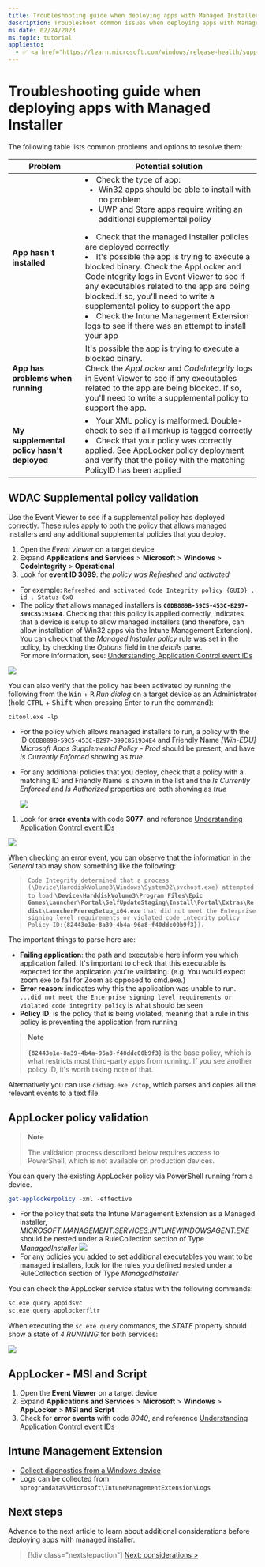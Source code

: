 ```yaml
---
title: Troubleshooting guide when deploying apps with Managed Installer
description: Troubleshoot common issues when deploying apps with Managed Installer
ms.date: 02/24/2023
ms.topic: tutorial
appliesto:
  - ✅ <a href="https://learn.microsoft.com/windows/release-health/supported-versions-windows-client" target="_blank">Windows 11 SE, version 22H2 and later</a>
---
```


# Troubleshooting guide when deploying apps with Managed Installer

The following table lists common problems and options to resolve them:

| **Problem** | **Potential solution** |
|---|---|
| **App hasn't installed** | <li>Check the type of app:<ul><li>Win32 apps should be able to install with no problem</li><li>UWP and Store apps require writing an additional supplemental policy</li></ul></li><li>Check that the managed installer policies are deployed correctly</li><li>It's possible the app is trying to execute a blocked binary. Check the AppLocker and CodeIntegrity logs in Event Viewer to see if any executables related to the app are being blocked.If so, you'll need to write a supplemental policy to support the app</li><li> Check the Intune Management Extension logs to see if there was an attempt to install your app</li>|
| **App has problems when running** | It's possible the app is trying to execute a blocked binary. <br> Check the *AppLocker* and *CodeIntegrity* logs in Event Viewer to see if any executables related to the app are being blocked. If so, you'll need to write a supplemental policy to support the app. |
| **My supplemental policy hasn't deployed** |<li>Your XML policy is malformed. Double-check to see if all markup is tagged correctly</li><li>Check that your policy was correctly applied. See [AppLocker policy deployment](./Prepare-devices-for-managed-installer-(TAP-ONLY)#applocker-policy-deployment) and verify that the policy with the matching PolicyID has been applied</li>|

## WDAC Supplemental policy validation

Use the Event Viewer to see if a supplemental policy has deployed correctly. These rules apply to both the policy that allows managed installers and any additional supplemental policies that you deploy.

1. Open the *Event viewer* on a target device
1. Expand **Applications and Services** > **Microsoft** > **Windows** > **CodeIntegrity** > **Operational**
1. Look for **event ID 3099**: *the policy was Refreshed and activated*
  - For example: `Refreshed and activated Code Integrity policy {GUID} . id . Status 0x0`
  - The policy that allows managed installers is **`C0DB889B-59C5-453C-B297-399C851934E4`**. Checking that this policy is applied correctly, indicates that a device is setup to allow managed installers (and therefore, can allow installation of Win32 apps via the Intune Management Extension).\
  You can check that the *Managed Installer policy* rule was set in the policy, by checking the *Options* field in the *details* pane.\
  For more information, see: [Understanding Application Control event IDs][WIN-1]

  ![](./images/troubleshoot-managed-installer-policy.png)

You can also verify that the policy has been activated by running the following from the <kbd>Win</kbd> + <kbd>R</kbd> *Run dialog* on a target device as an Administrator (hold <kbd>CTRL</kbd> + <kbd>Shift</kbd> when pressing Enter to run the command):

  ```
  citool.exe -lp
  ```

  - For the policy which allows managed installers to run, a policy with the ID `C0DB889B-59C5-453C-B297-399C851934E4` and Friendly Name *[Win-EDU] Microsoft Apps Supplemental Policy - Prod* should be present, and have *Is Currently Enforced* showing as *true*
  - For any additional policies that you deploy, check that a policy with a matching ID and Friendly Name is shown in the list and the *Is Currently Enforced* and *Is Authorized* properties are both showing as *true*

    ![](./images/troubleshoot-citool.png)


1. Look for **error events** with code **3077**: and reference [Understanding Application Control event IDs][WIN-1]

![](./images/image9.png)

When checking an error event, you can observe that the information in the *General* tab may show something like the following:

>`Code Integrity determined that a process (\Device\HarddiskVolume3\Windows\System32\svchost.exe) attempted to load` **`\Device\HarddiskVolume3\Program Files\Epic Games\Launcher\Portal\SelfUpdateStaging\Install\Portal\Extras\Redist\LauncherPrereqSetup_x64.exe`** `that did not meet the Enterprise signing level requirements or violated code integrity policy Policy ID:`**`{82443e1e-8a39-4b4a-96a8-f40ddc00b9f3}`**`).`

The important things to parse here are:

- **Failing application**: the path and executable here inform you which application failed. It's important to check that this executable is expected for the application you're validating. (e.g. You would expect zoom.exe to fail for Zoom as opposed to cmd.exe.)
- **Error reason**: indicates why this the application was unable to run. `...did not meet the Enterprise signing level requirements or violated code integrity policy` is what should be seen
- **Policy ID**: is the policy that is being violated, meaning that a rule in this policy is preventing the application from running

> **Note**
>
> **`{82443e1e-8a39-4b4a-96a8-f40ddc00b9f3}`** is the base policy, which is what restricts most third-party apps from running. If you see another policy ID, it's worth taking note of that.

Alternatively you can use `cidiag.exe /stop`, which parses and copies all the relevant events to a text file.

## AppLocker policy validation

> **Note**
>
> The validation process described below requires access to PowerShell, which is not available on production devices.

You can query the existing AppLocker policy via PowerShell running from a device.

```PowerShell
get-applockerpolicy -xml -effective
```

- For the policy that sets the Intune Management Extension as a Managed installer, *MICROSOFT.MANAGEMENT.SERVICES.INTUNEWINDOWSAGENT.EXE* should be nested under a RuleCollection section of Type *ManagedInstaller*
  ![](./images/applocker-policy-validation.png)
- For any policies you added to set additional executables you want to be managed installers, look for the rules you defined nested under a RuleCollection section of Type *ManagedInstaller*

You can check the AppLocker service status with the following commands:
```cmd
sc.exe query appidsvc
sc.exe query applockerfltr
```

When executing the `sc.exe query` commands, the *STATE* property should show a state of *4 RUNNING* for both services:

![](./images/sc-commands.png)

## AppLocker - MSI and Script

1. Open the **Event Viewer** on a target device
1. Expand **Applications and Services** > **Microsoft** > **Windows** > **AppLocker** > **MSI and Script**
1. Check for **error events** with code *8040*, and reference [Understanding Application Control event IDs][WIN-1]

## Intune Management Extension

- [Collect diagnostics from a Windows device][MEM-1]
- Logs can be collected from `%programdata%\Microsoft\IntuneManagementExtension\Logs`

## Next steps

Advance to the next article to learn about additional considerations before deploying apps with managed installer.

> [!div class="nextstepaction"]
> [Next: considerations >](considerations.md)

[MEM-1]: https://learn.microsoft.com/mem/intune/remote-actions/collect-diagnostics
[WIN-1]: https://learn.microsoft.com/windows/security/threat-protection/windows-defender-application-control/event-id-explanations